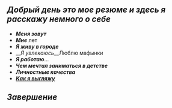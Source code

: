 ## **_Добрый день это мое резюме и здесь я расскажу немного о себе_**
* __*Меня зовут*__
* __*Мне*__ лет
* *__Я живу в городе__*
* __*Я увлекаюсь*__Люблю мафынки
* __*Я работаю*__...
* __*Чем мечтал заниматься в детстве*__
* __*Личностные качества*__
* __*[Как я выгляжу](photo1712238622.jpeg)*__
## _**Завершение**_